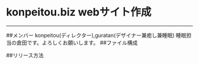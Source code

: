 # konpeitou.biz webサイト作成

---

##メンバー
konpeitou(ディレクター),guratan(デザイナー兼癒し兼睡眠)
睡眠担当の倉田です。よろしくお願いします。
##ファイル構成

##リリース方法

